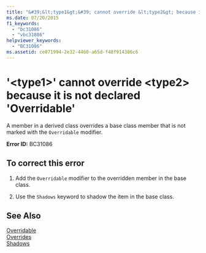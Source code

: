 ```yaml
---
title: "&#39;&lt;type1&gt;&#39; cannot override &lt;type2&gt; because it is not declared &#39;Overridable&#39;"
ms.date: 07/20/2015
f1_keywords: 
  - "bc31086"
  - "vbc31086"
helpviewer_keywords: 
  - "BC31086"
ms.assetid: ce071994-2e32-4460-a65d-f48f914386c6
---
```

# &#39;&lt;type1&gt;&#39; cannot override &lt;type2&gt; because it is not declared &#39;Overridable&#39;
A member in a derived class overrides a base class member that is not marked with the `Overridable` modifier.  
  
 **Error ID:** BC31086  
  
## To correct this error  
  
1.  Add the `Overridable` modifier to the overridden member in the base class.  
  
2.  Use the `Shadows` keyword to shadow the item in the base class.  
  
## See Also  
 [Overridable](../../visual-basic/language-reference/modifiers/overridable.md)  
 [Overrides](../../visual-basic/language-reference/modifiers/overrides.md)  
 [Shadows](../../visual-basic/language-reference/modifiers/shadows.md)
